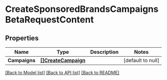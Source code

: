 # CreateSponsoredBrandsCampaignsBetaRequestContent

## Properties
Name | Type | Description | Notes
------------ | ------------- | ------------- | -------------
**Campaigns** | [**[]CreateCampaign**](CreateCampaign.md) |  | [default to null]

[[Back to Model list]](../README.md#documentation-for-models) [[Back to API list]](../README.md#documentation-for-api-endpoints) [[Back to README]](../README.md)

